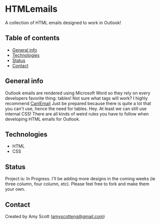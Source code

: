 # HTMLemails
 A collection of HTML emails designed to work in Outlook!


## Table of contents
* [General info](#general-info)
* [Technologies](#technologies)
* [Status](#status)
* [Contact](#contact)

## General info
Outlook emails are rendered using Microsoft Word so they rely on every developers favorite thing: tables! Not sure what tags will work? I highly recommend <a href="https://www.caniemail.com/">CanIEmail</a> Just be prepared because there is quite a lot that you can't use, hence the need for tables. Hey. At least we can still use internal CSS!
There are all kinds of weird rules you have to follow when developing HTML emails for Outlook. 


## Technologies
* HTML
* CSS



## Status
Project is: 
In Progress. 
I'll be adding more designs in the coming weeks (ie three column, four column, etc). Please feel free to fork and make them your own.

## Contact
Created by Amy Scott (amyscotteng@gmail.com)
